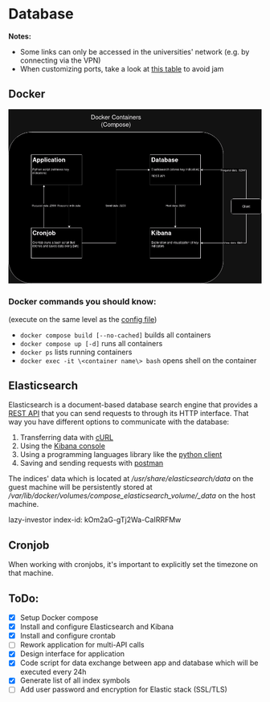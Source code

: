 # Database

__Notes:__
- Some links can only be accessed in the universities' network (e.g. by connecting via the VPN)
- When customizing ports, take a look at [this table](https://en.wikipedia.org/wiki/List_of_TCP_and_UDP_port_numbers) to avoid jam

## Docker
![docker_architecture](./appendix/docker_architecture.png)

### Docker commands you should know:
(execute on the same level as the [config file](./compose/docker-compose.yml))
- `docker compose build [--no-cached]` builds all containers
- `docker compose up [-d]` runs all containers
- `docker ps` lists running containers
- `docker exec -it \<container name\> bash` opens shell on the container

## Elasticsearch
Elasticsearch is a document-based database search engine that provides a [REST API](https://de.wikipedia.org/wiki/Representational_State_Transfer) that you can send requests to through its HTTP interface.
That way you have different options to communicate with the database: 
1. Transferring data with [cURL](https://curl.se/)
2. Using the [Kibana console](http://139.6.56.155:5601/app/dev_tools#/console)
3. Using a programming languages library like the [python client](https://elasticsearch-py.readthedocs.io/en/v8.9.0/)
4. Saving and sending requests with [postman](https://www.postman.com/)

The indices' data which is located at */usr/share/elasticsearch/data* on the guest machine will be persistently stored at */var/lib/docker/volumes/compose_elasticsearch_volume/_data* on the host machine.

lazy-investor index-id: kOm2aG-gTj2Wa-CaIRRFMw

## Cronjob
When working with cronjobs, it's important to explicitly set the timezone on that machine.

## ToDo:
- [x] Setup Docker compose
- [x] Install and configure Elasticsearch and Kibana
- [x] Install and configure crontab
- [ ] Rework application for multi-API calls
- [x] Design interface for application
- [x] Code script for data exchange between app and database which will be executed every 24h
- [x] Generate list of all index symbols
- [ ] Add user password and encryption for Elastic stack (SSL/TLS)